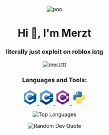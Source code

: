 <p align="center"><img src="https://user-images.githubusercontent.com/120368875/210505431-206f932e-fc1d-4251-9048-2e78fed91f96.png" alt="poo"></p>

<h1 align="center">Hi 👋, I'm Merzt</h1>
<h3 align="center">literally just exploit on roblox istg</h3>

<p align="center"> <img src="https://komarev.com/ghpvc/?username=merzttt&label=Profile%20views&color=0e75b6&style=flat" alt="merzttt" /> </p>

<h3 align="center">Languages and Tools:</h3>
<p align="center"> <a href="https://www.cprogramming.com/" target="_blank" rel="noreferrer"> <img src="https://raw.githubusercontent.com/devicons/devicon/master/icons/c/c-original.svg" alt="c" width="40" height="40"/> </a> <a href="https://www.w3schools.com/cpp/" target="_blank" rel="noreferrer"> <img src="https://raw.githubusercontent.com/devicons/devicon/master/icons/cplusplus/cplusplus-original.svg" alt="cplusplus" width="40" height="40"/> </a> <a href="https://www.w3schools.com/cs/" target="_blank" rel="noreferrer"> <img src="https://raw.githubusercontent.com/devicons/devicon/master/icons/csharp/csharp-original.svg" alt="csharp" width="40" height="40"/> </a> <a href="https://www.python.org" target="_blank" rel="noreferrer"> <img src="https://raw.githubusercontent.com/devicons/devicon/master/icons/python/python-original.svg" alt="python" width="40" height="40"/> </a> </p>

<p align="center"><img src="https://github-readme-stats.vercel.app/api/top-langs/?username=Merzttt&theme=dark&hide_border=false&include_all_commits=false&count_private=false&layout=compact" alt="Top Languages" /></p>

<p align="center"><img src="https://quotes-github-readme.vercel.app/api?type=horizontal&theme=dark" alt="Random Dev Quote" /></p>
